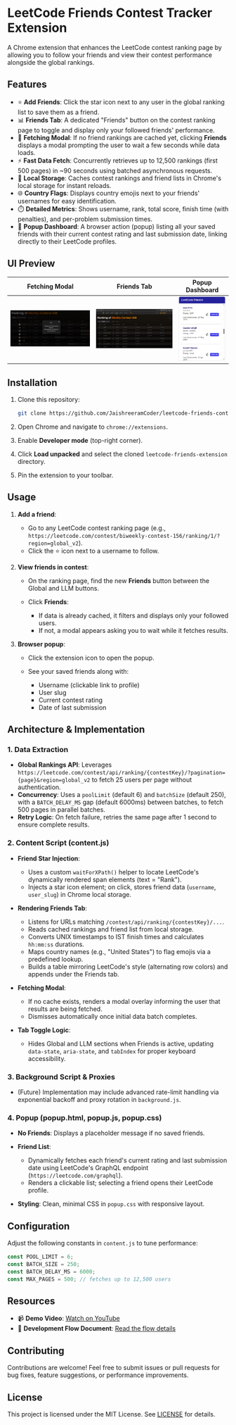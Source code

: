 # LeetCode Friends Contest Tracker Extension

A Chrome extension that enhances the LeetCode contest ranking page by allowing you to follow your friends and view their contest performance alongside the global rankings.

## Features

* ⭐ **Add Friends**: Click the star icon next to any user in the global ranking list to save them as a friend.
* 📊 **Friends Tab**: A dedicated "Friends" button on the contest ranking page to toggle and display only your followed friends' performance.
* 💬 **Fetching Modal**: If no friend rankings are cached yet, clicking **Friends** displays a modal prompting the user to wait a few seconds while data loads.
* ⚡ **Fast Data Fetch**: Concurrently retrieves up to 12,500 rankings (first 500 pages) in \~90 seconds using batched asynchronous requests.
* 💾 **Local Storage**: Caches contest rankings and friend lists in Chrome's local storage for instant reloads.
* 🌐 **Country Flags**: Displays country emojis next to your friends' usernames for easy identification.
* ⏱️ **Detailed Metrics**: Shows username, rank, total score, finish time (with penalties), and per-problem submission times.
* 📢 **Popup Dashboard**: A browser action (popup) listing all your saved friends with their current contest rating and last submission date, linking directly to their LeetCode profiles.

## UI Preview

| Fetching Modal                                      | Friends Tab                                      | Popup Dashboard                     |
| --------------------------------------------------- | ------------------------------------------------ | ----------------------------------- |
| ![Fetching Results](ui-images/fetching_results.png) | ![Friends Rankings](ui-images/friends_ranks.png) | ![Popup](ui-images/popup_image.png) |

## Installation

1. Clone this repository:

   ```bash
   git clone https://github.com/JaishreeramCoder/leetcode-friends-contest-tracker.git
   ```
2. Open Chrome and navigate to `chrome://extensions`.
3. Enable **Developer mode** (top-right corner).
4. Click **Load unpacked** and select the cloned `leetcode-friends-extension` directory.
5. Pin the extension to your toolbar.

## Usage

1. **Add a friend**:

   * Go to any LeetCode contest ranking page (e.g., `https://leetcode.com/contest/biweekly-contest-156/ranking/1/?region=global_v2`).
   * Click the ⭐ icon next to a username to follow.
2. **View friends in contest**:

   * On the ranking page, find the new **Friends** button between the Global and LLM buttons.
   * Click **Friends**:

     * If data is already cached, it filters and displays only your followed users.
     * If not, a modal appears asking you to wait while it fetches results.
3. **Browser popup**:

   * Click the extension icon to open the popup.
   * See your saved friends along with:

     * Username (clickable link to profile)
     * User slug
     * Current contest rating
     * Date of last submission

## Architecture & Implementation

### 1. Data Extraction

* **Global Rankings API**: Leverages `https://leetcode.com/contest/api/ranking/{contestKey}/?pagination={page}&region=global_v2` to fetch 25 users per page without authentication.
* **Concurrency**: Uses a `poolLimit` (default 6) and `batchSize` (default 250), with a `BATCH_DELAY_MS` gap (default 6000ms) between batches, to fetch 500 pages in parallel batches.
* **Retry Logic**: On fetch failure, retries the same page after 1 second to ensure complete results.

### 2. Content Script (content.js)

* **Friend Star Injection**:

  * Uses a custom `waitForXPath()` helper to locate LeetCode's dynamically rendered span elements (text = "Rank").
  * Injects a star icon element; on click, stores friend data (`username`, `user_slug`) in Chrome local storage.
* **Rendering Friends Tab**:

  * Listens for URLs matching `/contest/api/ranking/{contestKey}/...`.
  * Reads cached rankings and friend list from local storage.
  * Converts UNIX timestamps to IST finish times and calculates `hh:mm:ss` durations.
  * Maps country names (e.g., "United States") to flag emojis via a predefined lookup.
  * Builds a table mirroring LeetCode's style (alternating row colors) and appends under the Friends tab.
* **Fetching Modal**:

  * If no cache exists, renders a modal overlay informing the user that results are being fetched.
  * Dismisses automatically once initial data batch completes.
* **Tab Toggle Logic**:

  * Hides Global and LLM sections when Friends is active, updating `data-state`, `aria-state`, and `tabIndex` for proper keyboard accessibility.

### 3. Background Script & Proxies

* (Future) Implementation may include advanced rate-limit handling via exponential backoff and proxy rotation in `background.js`.

### 4. Popup (popup.html, popup.js, popup.css)

* **No Friends**: Displays a placeholder message if no saved friends.
* **Friend List**:

  * Dynamically fetches each friend's current rating and last submission date using LeetCode's GraphQL endpoint (`https://leetcode.com/graphql`).
  * Renders a clickable list; selecting a friend opens their LeetCode profile.
* **Styling**: Clean, minimal CSS in `popup.css` with responsive layout.

## Configuration

Adjust the following constants in `content.js` to tune performance:

```js
const POOL_LIMIT = 6;
const BATCH_SIZE = 250;
const BATCH_DELAY_MS = 6000;
const MAX_PAGES = 500; // fetches up to 12,500 users
```

## Resources

* 📹 **Demo Video**: [Watch on YouTube](https://youtu.be/wUPa8KRKiaY?si=Jw9PafIj-Qd4HQZD)
* 📄 **Development Flow Document**: [Read the flow details](https://docs.google.com/document/d/1JiM4skOP-ovE9L6edUGRO_fWKWqp2wixcn3hw18gxWU/edit?tab=t.0)

## Contributing

Contributions are welcome! Feel free to submit issues or pull requests for bug fixes, feature suggestions, or performance improvements.

## License

This project is licensed under the MIT License. See [LICENSE](LICENSE) for details.
